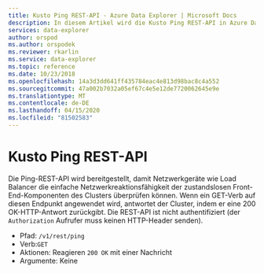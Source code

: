 ```yaml
---
title: Kusto Ping REST-API - Azure Data Explorer | Microsoft Docs
description: In diesem Artikel wird die Kusto Ping REST-API in Azure Data Explorer beschrieben.
services: data-explorer
author: orspod
ms.author: orspodek
ms.reviewer: rkarlin
ms.service: data-explorer
ms.topic: reference
ms.date: 10/23/2018
ms.openlocfilehash: 14a3d3dd641ff435784eac4e813d98bac8c4a552
ms.sourcegitcommit: 47a002b7032a05ef67c4e5e12de7720062645e9e
ms.translationtype: MT
ms.contentlocale: de-DE
ms.lasthandoff: 04/15/2020
ms.locfileid: "81502583"
---
```

# <a name="kusto-ping-rest-api"></a>Kusto Ping REST-API

Die Ping-REST-API wird bereitgestellt, damit Netzwerkgeräte wie Load Balancer die einfache Netzwerkreaktionsfähigkeit der zustandslosen Front-End-Komponenten des Clusters überprüfen können. Wenn ein GET-Verb auf diesen Endpunkt angewendet wird, antwortet der Cluster, indem er eine 200 OK-HTTP-Antwort zurückgibt. Die REST-API ist nicht authentifiziert (der `Authorization` Aufrufer muss keinen HTTP-Header senden).

- Pfad: `/v1/rest/ping`
- Verb:`GET`
- Aktionen: Reagieren `200 OK` mit einer Nachricht
- Argumente: Keine